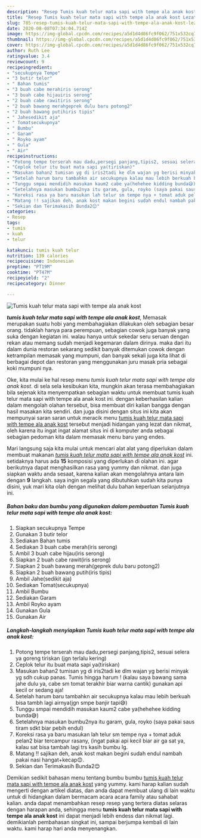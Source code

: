 ```yaml
---
description: "Resep Tumis kuah telur mata sapi with tempe ala anak kost Lezat"
title: "Resep Tumis kuah telur mata sapi with tempe ala anak kost Lezat"
slug: 785-resep-tumis-kuah-telur-mata-sapi-with-tempe-ala-anak-kost-lezat
date: 2020-08-08T07:34:04.714Z
image: https://img-global.cpcdn.com/recipes/a5d1d4d86fc9f062/751x532cq70/tumis-kuah-telur-mata-sapi-with-tempe-ala-anak-kost-foto-resep-utama.jpg
thumbnail: https://img-global.cpcdn.com/recipes/a5d1d4d86fc9f062/751x532cq70/tumis-kuah-telur-mata-sapi-with-tempe-ala-anak-kost-foto-resep-utama.jpg
cover: https://img-global.cpcdn.com/recipes/a5d1d4d86fc9f062/751x532cq70/tumis-kuah-telur-mata-sapi-with-tempe-ala-anak-kost-foto-resep-utama.jpg
author: Ruth Lee
ratingvalue: 3.4
reviewcount: 9
recipeingredient:
- "secukupnya Tempe"
- "3 butir telor"
- " Bahan tumis"
- "3 buah cabe merahiris serong"
- "3 buah cabe hijauiris serong"
- "2 buah cabe rawitiris serong"
- "2 buah bawang merahgeprek dulu baru potong2"
- "2 buah bawang putihiris tipis"
- " Jahesedikit aja"
- " Tomatsecukupnya"
- " Bumbu"
- " Garam"
- " Royko ayam"
- " Gula"
- " Air"
recipeinstructions:
- "Potong tempe terserah mau dadu,persegi panjang,tipis2, sesuai selera ya goreng tiriskan (jgn terlalu kering)"
- "Ceplok telur itu buat mata sapi ya(tiriskan)"
- "Masukan bahan2 tumisan yg di iris2tadi ke dlm wajan yg berisi minyak yg sdh cukup panas. Tumis hingga harum ! (kalau saya bawang sama jahe dulu ya, cabe sm tomat terakhir biar warna cantik) gunakan api kecil or sedang aja!"
- "Setelah harum baru tambahkn air secukupnya kalau mau lebih berkuah bisa tambh lagi airnya(jgn smpe banjir tapi😅)"
- "Tunggu smpai mendidih masukan kaum2 cabe ya(hehehee kidding bunda😅)"
- "Setelahnya masukan bumbu2nya itu garam, gula, royko (saya pakai saus tiram sdkt biar pebih endul)"
- "Koreksi rasa ya baru masukan lah telur sm tempe nya + tomat aduk pelan2 biar tercampur rasany, (ingat pakai api kecil biar air ga sat ya, kalau sat bisa tambah lagi trs kasih bumbu lg."
- "Matang !! sajikan deh, anak kost makan begini sudah endul nambah pakai nasi hangat+kecap😊."
- "Sekian dan Terimakasih Bunda2😊"
categories:
- Resep
tags:
- tumis
- kuah
- telur

katakunci: tumis kuah telur 
nutrition: 139 calories
recipecuisine: Indonesian
preptime: "PT19M"
cooktime: "PT47M"
recipeyield: "2"
recipecategory: Dinner

---
```



![Tumis kuah telur mata sapi with tempe ala anak kost](https://img-global.cpcdn.com/recipes/a5d1d4d86fc9f062/751x532cq70/tumis-kuah-telur-mata-sapi-with-tempe-ala-anak-kost-foto-resep-utama.jpg)

<b><i>tumis kuah telur mata sapi with tempe ala anak kost</i></b>, Memasak merupakan suatu hobi yang membahagiakan dilakukan oleh sebagian besar orang. tidaklah hanya para perempuan, sebagian cowok juga banyak yang suka dengan kegiatan ini. walau hanya untuk sekedar seru seruan dengan rekan atau memang sudah menjadi kegemaran dalam dirinya. maka dari itu dalam dunia restoran sekarang sedikit banyak ditemukan cowok dengan ketrampilan memasak yang mumpuni, dan banyak sekali juga kita lihat di berbagai depot dan restoran yang menggunakan juru masak pria sebagai koki mumpuni nya.

Oke, kita mulai ke hal resep menu <i>tumis kuah telur mata sapi with tempe ala anak kost</i>. di sela sela kesibukan kita, mungkin akan terasa membahagiakan bila sejenak kita menyempatkan sebagian waktu untuk membuat tumis kuah telur mata sapi with tempe ala anak kost ini. dengan keberhasilan kalian dalam mengolah olahan tersebut, bisa membuat diri kalian bangga dengan hasil masakan kita sendiri. dan juga disini dengan situs ini kita akan mempunyai saran saran untuk meracik menu <u>tumis kuah telur mata sapi with tempe ala anak kost</u> tersebut menjadi hidangan yang lezat dan nikmat, oleh karena itu ingat ingat alamat situs ini di komputer anda sebagai sebagian pedoman kita dalam memasak menu baru yang endes.




Mari langsung saja kita mulai untuk mencari alat alat yang diperlukan dalam membuat makanan <u><i>tumis kuah telur mata sapi with tempe ala anak kost</i></u> ini. setidaknya harus ada <b>15</b> komposisi yang diperlukan di olahan ini. agar berikutnya dapat menghasilkan rasa yang yummy dan nikmat. dan juga siapkan waktu anda sesaat, karena kalian akan mengolahnya antara lain dengan <b>9</b> langkah. saya ingin segala yang dibutuhkan sudah kita punya disini, yuk mari kita olah dengan melihat dulu bahan keperluan selanjutnya ini.

<!--inarticleads1-->

##### Bahan baku dan bumbu yang digunakan dalam pembuatan Tumis kuah telur mata sapi with tempe ala anak kost:

1. Siapkan secukupnya Tempe
1. Gunakan 3 butir telor
1. Sediakan  Bahan tumis
1. Sediakan 3 buah cabe merah(iris serong)
1. Ambil 3 buah cabe hijau(iris serong)
1. Siapkan 2 buah cabe rawit(iris serong)
1. Siapkan 2 buah bawang merah(geprek dulu baru potong2)
1. Siapkan 2 buah bawang putih(iris tipis)
1. Ambil  Jahe(sedikit aja)
1. Sediakan  Tomat(secukupnya)
1. Ambil  Bumbu
1. Sediakan  Garam
1. Ambil  Royko ayam
1. Gunakan  Gula
1. Gunakan  Air




<!--inarticleads2-->

##### Langkah-langkah menyiapkan Tumis kuah telur mata sapi with tempe ala anak kost:

1. Potong tempe terserah mau dadu,persegi panjang,tipis2, sesuai selera ya goreng tiriskan (jgn terlalu kering)
1. Ceplok telur itu buat mata sapi ya(tiriskan)
1. Masukan bahan2 tumisan yg di iris2tadi ke dlm wajan yg berisi minyak yg sdh cukup panas. Tumis hingga harum ! (kalau saya bawang sama jahe dulu ya, cabe sm tomat terakhir biar warna cantik) gunakan api kecil or sedang aja!
1. Setelah harum baru tambahkn air secukupnya kalau mau lebih berkuah bisa tambh lagi airnya(jgn smpe banjir tapi😅)
1. Tunggu smpai mendidih masukan kaum2 cabe ya(hehehee kidding bunda😅)
1. Setelahnya masukan bumbu2nya itu garam, gula, royko (saya pakai saus tiram sdkt biar pebih endul)
1. Koreksi rasa ya baru masukan lah telur sm tempe nya + tomat aduk pelan2 biar tercampur rasany, (ingat pakai api kecil biar air ga sat ya, kalau sat bisa tambah lagi trs kasih bumbu lg.
1. Matang !! sajikan deh, anak kost makan begini sudah endul nambah pakai nasi hangat+kecap😊.
1. Sekian dan Terimakasih Bunda2😊




Demikian sedikit bahasan menu tentang bumbu bumbu <u>tumis kuah telur mata sapi with tempe ala anak kost</u> yang yummy. kami harap kalian sudah mengerti dengan artikel diatas, dan anda dapat membuat ulang di lain waktu untuk di hidangkan dalam bermacam acara acara family atau sahabat kalian. anda dapat menambahkan resep resep yang tertera diatas selaras dengan harapan anda, sehingga menu <b>tumis kuah telur mata sapi with tempe ala anak kost</b> ini dapat menjadi lebih endess dan nikmat lagi. demikianlah pembahasan singkat ini, sampai berjumpa kembali di lain waktu. kami harap hari anda menyenangkan.
